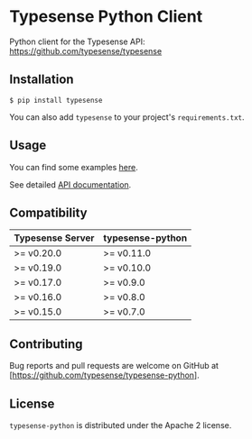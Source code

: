 # Typesense Python Client

Python client for the Typesense API: https://github.com/typesense/typesense

## Installation

```
$ pip install typesense
```

You can also add `typesense` to your project's `requirements.txt`.

## Usage

You can find some examples [here](https://github.com/typesense/typesense-python/blob/master/examples/collection_operations.py).

See detailed [API documentation](https://typesense.org/api).

## Compatibility

| Typesense Server | typesense-python |
|------------------|----------------|
| \>= v0.20.0 | \>= v0.11.0 |
| \>= v0.19.0 | \>= v0.10.0 |
| \>= v0.17.0 | \>= v0.9.0 |
| \>= v0.16.0 | \>= v0.8.0 |
| \>= v0.15.0 | \>= v0.7.0 |

## Contributing

Bug reports and pull requests are welcome on GitHub at [https://github.com/typesense/typesense-python].

## License

`typesense-python` is distributed under the Apache 2 license.



